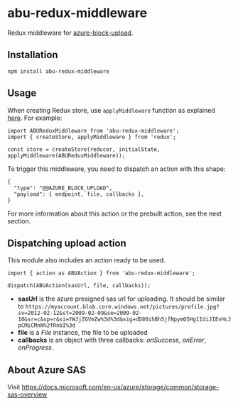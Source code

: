 # abu-redux-middleware
Redux middleware for [azure-block-upload](https://github.com/volumenetwork/azure-block-upload).

## Installation
```
npm install abu-redux-middleware
```

## Usage
When creating Redux store, use `applyMiddleware` function as explained [here](https://redux.js.org/api/applymiddleware). For example:
```
import ABUReduxMiddleware from 'abu-redux-middleware';
import { createStore, applyMiddleware } from 'redux';

const store = createStore(reducer, initialState, applyMiddleware(ABUReduxMiddleware));
```
To trigger this middleware, you need to dispatch an action with this shape:
```
{
  "type": "@@AZURE_BLOCK_UPLOAD",
  "payload": { endpoint, file, callbacks },
}
```
For more information about this action or the prebuilt action, see the next section.

## Dispatching upload action
This module also includes an action ready to be used.
```
import { action as ABUAction } from 'abu-redux-middleware';

dispatch(ABUAction(sasUrl, file, callbacks));
```
- **sasUrl** is the azure presigned sas url for uploading. It should be similar to `https://myaccount.blob.core.windows.net/pictures/profile.jpg?sv=2012-02-12&st=2009-02-09&se=2009-02-10&sr=c&sp=r&si=YWJjZGVmZw%3d%3d&sig=dD80ihBh5jfNpymO5Hg1IdiJIEvHcJpCMiCMnN%2fRnbI%3d`
- **file** is a *File* instance, the file to be uploaded
- **callbacks** is an object with three callbacks: *onSuccess*, *onError*, *onProgress*.

## About Azure SAS
Visit https://docs.microsoft.com/en-us/azure/storage/common/storage-sas-overview
